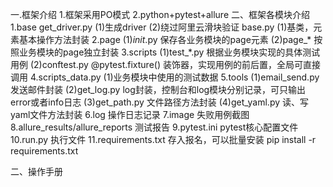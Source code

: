 一.框架介绍
1.框架采用PO模式
2.python+pytest+allure
二、框架各模块介绍
1.base
get_driver.py
(1)生成driver
(2)绕过阿里云滑块验证
base.py
(1)基类，元素基本操作方法封装
2.page
(1)_init_.py
保存各业务模块的page元素
(2)page_*
按照业务模块的page独立封装
3.scripts
(1)test_*.py
根据业务模块实现的具体测试用例
(2)conftest.py
@pytest.fixture() 装饰器，实现用例的前后置，全局可直接调用
4.scripts_data.py
(1)业务模块中使用的测试数据
5.tools
(1)email_send.py
发送邮件封装
(2)get_log.py
log封装，控制台和log模块分别记录，可只输出error或者info日志
(3)get_path.py
文件路径方法封装
(4)get_yaml.py
读、写yaml文件方法封装
6.log
操作日志记录
7.image
失败用例截图
8.allure_results/allure_reports
测试报告
9.pytest.ini
pytest核心配置文件
10.run.py
执行文件
11.requirements.txt
存入报名，可以批量安装 pip install -r requirements.txt

二、操作手册

